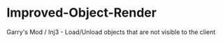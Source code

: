 # Improved-Object-Render
Garry's Mod / Inj3 - Load/Unload objects that are not visible to the client
